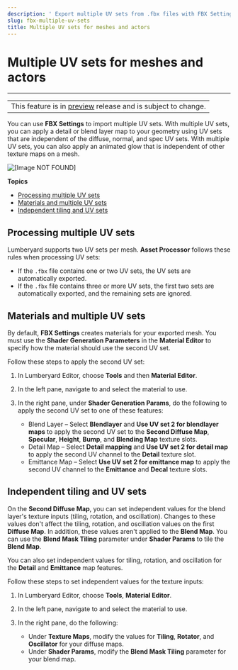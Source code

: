 ```yaml
---
description: ' Export multiple UV sets from .fbx files with FBX Settings to &ALYlong;. '
slug: fbx-multiple-uv-sets
title: Multiple UV sets for meshes and actors
---
```

# Multiple UV sets for meshes and actors<a name="fbx-multiple-uv-sets"></a>


****  

|  | 
| --- |
| This feature is in [preview](https://docs.aws.amazon.com/lumberyard/latest/userguide/ly-glos-chap.html#preview) release and is subject to change\.  | 

You can use **FBX Settings** to import multiple UV sets\. With multiple UV sets, you can apply a detail or blend layer map to your geometry using UV sets that are independent of the diffuse, normal, and spec UV sets\. With multiple UV sets, you can also apply an animated glow that is independent of other texture maps on a mesh\. 

![\[Image NOT FOUND\]](/images/userguide/fbx/anim-multi-uv-support.gif)

**Topics**
+ [Processing multiple UV sets](#fbx-export-multiple-uv-sets)
+ [Materials and multiple UV sets](#fbx-setup-multiple-uv-sets)
+ [Independent tiling and UV sets](#fbx-uv-independent-tiling)

## Processing multiple UV sets<a name="fbx-export-multiple-uv-sets"></a>

Lumberyard supports two UV sets per mesh\. **Asset Processor** follows these rules when processing UV sets: 
+ If the `.fbx` file contains one or two UV sets, the UV sets are automatically exported\.
+ If the `.fbx` file contains three or more UV sets, the first two sets are automatically exported, and the remaining sets are ignored\.

## Materials and multiple UV sets<a name="fbx-setup-multiple-uv-sets"></a>

By default, **FBX Settings** creates materials for your exported mesh\. You must use the **Shader Generation Parameters** in the **Material Editor** to specify how the material should use the second UV set\. 

Follow these steps to apply the second UV set:

1. In Lumberyard Editor, choose **Tools** and then **Material Editor**\. 

1. In the left pane, navigate to and select the material to use\. 

1. In the right pane, under **Shader Generation Params**, do the following to apply the second UV set to one of these features: 
   + Blend Layer – Select **Blendlayer** and **Use UV set 2 for blendlayer maps** to apply the second UV set to the **Second Diffuse Map**, **Specular**, **Height**, **Bump**, and **Blending Map** texture slots\. 
   + Detail Map – Select **Detail mapping** and **Use UV set 2 for detail map** to apply the second UV channel to the **Detail** texture slot\. 
   + Emittance Map – Select **Use UV set 2 for emittance map** to apply the second UV channel to the **Emittance** and **Decal** texture slots\. 

## Independent tiling and UV sets<a name="fbx-uv-independent-tiling"></a>

On the **Second Diffuse Map**, you can set independent values for the blend layer's texture inputs \(tiling, rotation, and oscillation\)\. Changes to these values don't affect the tiling, rotation, and oscillation values on the first **Diffuse Map**\. In addition, these values aren't applied to the **Blend Map**\. You can use the **Blend Mask Tiling** parameter under **Shader Params** to tile the **Blend Map**\.

You can also set independent values for tiling, rotation, and oscillation for the **Detail** and **Emittance** map features\.

Follow these steps to set independent values for the texture inputs:

1. In Lumberyard Editor, choose **Tools**, **Material Editor**\.

1. In the left pane, navigate to and select the material to use\.

1. In the right pane, do the following:
   + Under **Texture Maps**, modify the values for **Tiling**, **Rotator**, and **Oscillator** for your diffuse maps\.
   + Under **Shader Params**, modify the **Blend Mask Tiling** parameter for your blend map\.